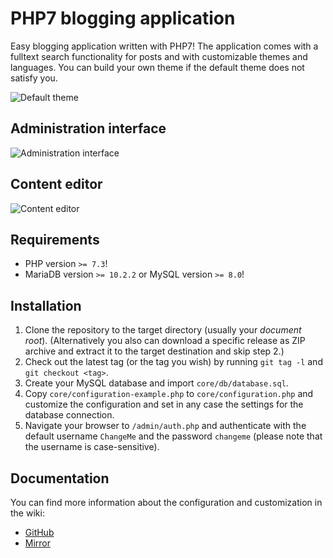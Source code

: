 # PHP7 blogging application
Easy blogging application written with PHP7! The application comes with a fulltext search functionality for posts and with customizable themes and languages. You can build your own theme if the default theme does not satisfy you.

![Default theme](https://nmnd.de/file/p/github-blog/default-theme.png)

## Administration interface
![Administration interface](https://nmnd.de/file/p/github-blog/admin-template-2.png)

## Content editor
![Content editor](https://nmnd.de/file/p/github-blog/admin-template-1.png)

## Requirements
* PHP version `>= 7.3`!
* MariaDB version `>= 10.2.2` or MySQL version `>= 8.0`!

## Installation
1. Clone the repository to the target directory (usually your *document root*). (Alternatively you also can download a specific release as ZIP archive and extract it to the target destination and skip step 2.)
2. Check out the latest tag (or the tag you wish) by running `git tag -l` and `git checkout <tag>`.
3. Create your MySQL database and import `core/db/database.sql`.
4. Copy `core/configuration-example.php` to `core/configuration.php` and customize the configuration and set in any case the settings for the database connection.
5. Navigate your browser to `/admin/auth.php` and authenticate with the default username `ChangeMe` and the password `changeme` (please note that the username is case-sensitive).

## Documentation
You can find more information about the configuration and customization in the wiki:

* [GitHub](https://github.com/Nerdmind/Blog/wiki)
* [Mirror](https://code.nerdmind.de/blog/wiki/)
